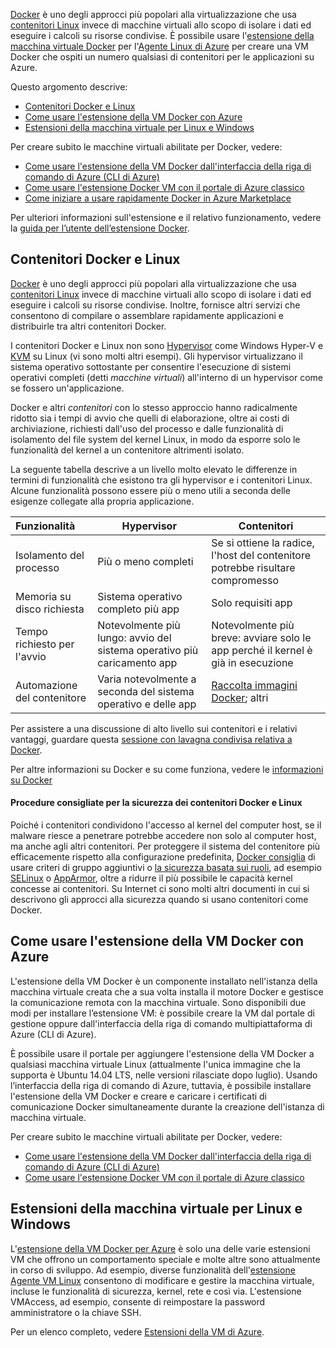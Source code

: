 

[Docker](https://www.docker.com/) è uno degli approcci più popolari alla virtualizzazione che usa [contenitori Linux](http://en.wikipedia.org/wiki/LXC) invece di macchine virtuali allo scopo di isolare i dati ed eseguire i calcoli su risorse condivise. È possibile usare l'[estensione della macchina virtuale Docker](https://github.com/Azure/azure-docker-extension/blob/master/README.md) per l'[Agente Linux di Azure](../articles/virtual-machines/virtual-machines-linux-agent-user-guide.md) per creare una VM Docker che ospiti un numero qualsiasi di contenitori per le applicazioni su Azure.

Questo argomento descrive:

+ [Contenitori Docker e Linux]
+ [Come usare l'estensione della VM Docker con Azure]
+ [Estensioni della macchina virtuale per Linux e Windows]

Per creare subito le macchine virtuali abilitate per Docker, vedere:

+ [Come usare l'estensione della VM Docker dall'interfaccia della riga di comando di Azure (CLI di Azure)]
+ [Come usare l'estensione Docker VM con il portale di Azure classico]
+ [Come iniziare a usare rapidamente Docker in Azure Marketplace]

Per ulteriori informazioni sull'estensione e il relativo funzionamento, vedere la [guida per l’utente dell’estensione Docker](https://github.com/Azure/azure-docker-extension/blob/master/README.md).

## Contenitori Docker e Linux
[Docker](https://www.docker.com/) è uno degli approcci più popolari alla virtualizzazione che usa [contenitori Linux](http://en.wikipedia.org/wiki/LXC) invece di macchine virtuali allo scopo di isolare i dati ed eseguire i calcoli su risorse condivise. Inoltre, fornisce altri servizi che consentono di compilare o assemblare rapidamente applicazioni e distribuirle tra altri contenitori Docker.

I contenitori Docker e Linux non sono [Hypervisor](http://en.wikipedia.org/wiki/Hypervisor) come Windows Hyper-V e [KVM](http://www.linux-kvm.org/page/Main_Page) su Linux (vi sono molti altri esempi). Gli hypervisor virtualizzano il sistema operativo sottostante per consentire l'esecuzione di sistemi operativi completi (detti *macchine virtuali*) all'interno di un hypervisor come se fossero un'applicazione.

Docker e altri *contenitori* con lo stesso approccio hanno radicalmente ridotto sia i tempi di avvio che quelli di elaborazione, oltre ai costi di archiviazione, richiesti dall'uso del processo e dalle funzionalità di isolamento del file system del kernel Linux, in modo da esporre solo le funzionalità del kernel a un contenitore altrimenti isolato.

La seguente tabella descrive a un livello molto elevato le differenze in termini di funzionalità che esistono tra gli hypervisor e i contenitori Linux. Alcune funzionalità possono essere più o meno utili a seconda delle esigenze collegate alla propria applicazione.

| Funzionalità | Hypervisor | Contenitori |
| :------------- |-------------| ----------- |
| Isolamento del processo | Più o meno completi | Se si ottiene la radice, l'host del contenitore potrebbe risultare compromesso |
| Memoria su disco richiesta | Sistema operativo completo più app | Solo requisiti app |
| Tempo richiesto per l'avvio | Notevolmente più lungo: avvio del sistema operativo più caricamento app | Notevolmente più breve: avviare solo le app perché il kernel è già in esecuzione |
| Automazione del contenitore | Varia notevolmente a seconda del sistema operativo e delle app | [Raccolta immagini Docker](https://registry.hub.docker.com/); altri

Per assistere a una discussione di alto livello sui contenitori e i relativi vantaggi, guardare questa [sessione con lavagna condivisa relativa a Docker](http://channel9.msdn.com/Blogs/Regular-IT-Guy/Docker-High-Level-Whiteboard).

Per altre informazioni su Docker e su come funziona, vedere le [informazioni su Docker](https://www.docker.com/whatisdocker/)

#### Procedure consigliate per la sicurezza dei contenitori Docker e Linux

Poiché i contenitori condividono l'accesso al kernel del computer host, se il malware riesce a penetrare potrebbe accedere non solo al computer host, ma anche agli altri contenitori. Per proteggere il sistema del contenitore più efficacemente rispetto alla configurazione predefinita, [Docker consiglia](https://docs.docker.com/articles/security/) di usare criteri di gruppo aggiuntivi o [la sicurezza basata sui ruoli](http://en.wikipedia.org/wiki/Role-based_access_control), ad esempio [SELinux](http://selinuxproject.org/page/Main_Page) o [AppArmor](http://wiki.apparmor.net/index.php/Main_Page), oltre a ridurre il più possibile le capacità kernel concesse ai contenitori. Su Internet ci sono molti altri documenti in cui si descrivono gli approcci alla sicurezza quando si usano contenitori come Docker.

## Come usare l'estensione della VM Docker con Azure

L'estensione della VM Docker è un componente installato nell'istanza della macchina virtuale creata che a sua volta installa il motore Docker e gestisce la comunicazione remota con la macchina virtuale. Sono disponibili due modi per installare l’estensione VM: è possibile creare la VM dal portale di gestione oppure dall'interfaccia della riga di comando multipiattaforma di Azure (CLI di Azure).

È possibile usare il portale per aggiungere l'estensione della VM Docker a qualsiasi macchina virtuale Linux (attualmente l'unica immagine che la supporta è Ubuntu 14.04 LTS, nelle versioni rilasciate dopo luglio). Usando l’interfaccia della riga di comando di Azure, tuttavia, è possibile installare l'estensione della VM Docker e creare e caricare i certificati di comunicazione Docker simultaneamente durante la creazione dell'istanza di macchina virtuale.

Per creare subito le macchine virtuali abilitate per Docker, vedere:

+ [Come usare l'estensione della VM Docker dall'interfaccia della riga di comando di Azure (CLI di Azure)]
+ [Come usare l'estensione Docker VM con il portale di Azure classico]

## Estensioni della macchina virtuale per Linux e Windows
L'[estensione della VM Docker per Azure](https://github.com/Azure/azure-docker-extension/blob/master/README.md) è solo una delle varie estensioni VM che offrono un comportamento speciale e molte altre sono attualmente in corso di sviluppo. Ad esempio, diverse funzionalità dell'[estensione Agente VM Linux](virtual-machines-linux-agent-user-guide.md) consentono di modificare e gestire la macchina virtuale, incluse le funzionalità di sicurezza, kernel, rete e così via. L'estensione VMAccess, ad esempio, consente di reimpostare la password amministratore o la chiave SSH.

Per un elenco completo, vedere [Estensioni della VM di Azure](virtual-machines-windows-extensions-features.md).

<!--Anchors-->
[Come usare l'estensione della VM Docker dall'interfaccia della riga di comando di Azure (CLI di Azure)]: http://azure.microsoft.com/documentation/articles/virtual-machines-docker-with-xplat-cli/
[Come usare l'estensione Docker VM con il portale di Azure classico]: http://azure.microsoft.com/documentation/articles/virtual-machines-docker-with-portal/
[Come iniziare a usare rapidamente Docker in Azure Marketplace]: http://azure.microsoft.com/documentation/articles/virtual-machines-docker-ubuntu-quickstart/
[Contenitori Docker e Linux]: #Docker-and-Linux-Containers
[Come usare l'estensione della VM Docker con Azure]: #How-to-use-the-Docker-VM-Extension-with-Azure
[Estensioni della macchina virtuale per Linux e Windows]: #Virtual-Machine-Extensions-For-Linux-and-Windows

<!---HONumber=AcomDC_0330_2016-->